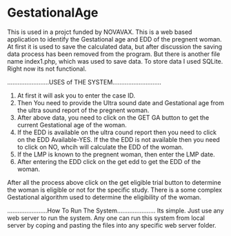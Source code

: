 # GestationalAge
This is used in a projct funded by NOVAVAX. This is  a web based application to identify the Gestational age  and EDD of the pregnent woman. 
At first it is used to save the calculated data, but after discussion the saving data process has been removed from the program. But there is another file name index1.php, which was used to save data. To store data I used SQLite. Right now its not functional.

........................USES of THE SYSTEM............................
1. At first it will ask you to enter the case ID.
2. Then You need to provide the Ultra sound date and Gestational age from the ultra sound report of the pregnent woman.
3. After above data, you need to click on the GET GA button to get the current Gestational age of the woman.
4. If the EDD is available on the ultra cound report then you need to click on the EDD Available-YES. If the the EDD is not available then you need to click on NO, whcih will calculate the EDD of the woman.
5. If the LMP is known to the pregnent woman, then enter the LMP date.
6. After entering the EDD click on the get edd to get the EDD of the woman.

After all the process above click on the get eligible trial button to determine the woman is eligible or not for the specific study.
There is a some complex Gestational algorithm used to determine the eligibility of the woman.

.......................How To Run The System......................
Its simple. Just use any web server to run the system. Any one can run this system from local server by coping and pasting the files into any specific web server folder.
